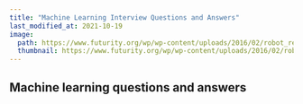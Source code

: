 ```yaml
---
title: "Machine Learning Interview Questions and Answers"
last_modified_at: 2021-10-19
image: 
  path: https://www.futurity.org/wp/wp-content/uploads/2016/02/robot_reading.jpg
  thumbnail: https://www.futurity.org/wp/wp-content/uploads/2016/02/robot_reading.jpg
---
```


## Machine learning questions and answers
